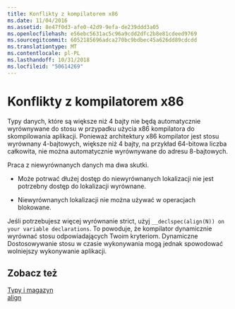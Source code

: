 ```yaml
---
title: Konflikty z kompilatorem x86
ms.date: 11/04/2016
ms.assetid: 8e47f0d3-afe0-42d9-9efa-de239ddd3a05
ms.openlocfilehash: e56ebc5631ac5c96a9cdd2dfc2b8e81cdeed9769
ms.sourcegitcommit: 6052185696adca270bc9bdbec45a626dd89cdcdd
ms.translationtype: MT
ms.contentlocale: pl-PL
ms.lasthandoff: 10/31/2018
ms.locfileid: "50614269"
---
```

# <a name="conflicts-with-the-x86-compiler"></a>Konflikty z kompilatorem x86

Typy danych, które są większe niż 4 bajty nie będą automatycznie wyrównywane do stosu w przypadku użycia x86 kompilatora do skompilowania aplikacji. Ponieważ architektury x86 kompilator jest stosu wyrównany 4-bajtowych, większe niż 4 bajty, na przykład 64-bitowa liczba całkowita, nie można automatycznie wyrównywane do adresu 8-bajtowych.

Praca z niewyrównanych danych ma dwa skutki.

- Może potrwać dłużej dostęp do niewyrównanych lokalizacji nie jest potrzebny dostęp do lokalizacji wyrównane.

- Niewyrównanych lokalizacji nie można używać w operacjach blokowane.

Jeśli potrzebujesz więcej wyrównanie strict, użyj `__declspec(align(N)) on your variable declarations`. To powoduje, że kompilator dynamicznie wyrównać stosu odpowiadających Twoim kryteriom. Dynamiczne Dostosowywanie stosu w czasie wykonywania mogą jednak spowodować wolniejszy wykonywanie aplikacji.

## <a name="see-also"></a>Zobacz też

[Typy i magazyn](../build/types-and-storage.md)<br/>
[align](../cpp/align-cpp.md)